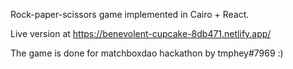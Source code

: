 Rock-paper-scissors game implemented in Cairo + React.

Live version at https://benevolent-cupcake-8db471.netlify.app/

The game is done for matchboxdao hackathon by tmphey#7969 :) 
